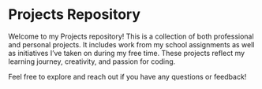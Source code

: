 # Projects Repository

Welcome to my Projects repository! This is a collection of both professional and personal projects. It includes work from my school assignments as well as initiatives I’ve taken on during my free time. These projects reflect my learning journey, creativity, and passion for coding.

Feel free to explore and reach out if you have any questions or feedback!